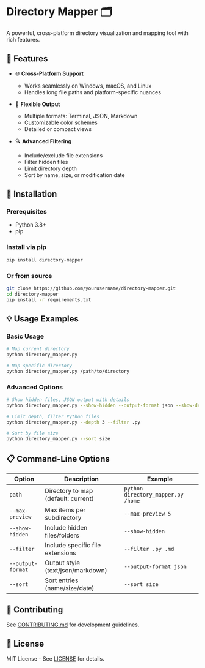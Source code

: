 # Directory Mapper 🗂️

A powerful, cross-platform directory visualization and mapping tool with rich features.

## 🌟 Features

- 🌐 **Cross-Platform Support**
  - Works seamlessly on Windows, macOS, and Linux
  - Handles long file paths and platform-specific nuances

- 🎨 **Flexible Output**
  - Multiple formats: Terminal, JSON, Markdown
  - Customizable color schemes
  - Detailed or compact views

- 🔍 **Advanced Filtering**
  - Include/exclude file extensions
  - Filter hidden files
  - Limit directory depth
  - Sort by name, size, or modification date

## 🚀 Installation

### Prerequisites
- Python 3.8+
- pip

### Install via pip
```bash
pip install directory-mapper
```

### Or from source
```bash
git clone https://github.com/yourusername/directory-mapper.git
cd directory-mapper
pip install -r requirements.txt
```

## 💡 Usage Examples

### Basic Usage
```bash
# Map current directory
python directory_mapper.py

# Map specific directory
python directory_mapper.py /path/to/directory
```

### Advanced Options
```bash
# Show hidden files, JSON output with details
python directory_mapper.py --show-hidden --output-format json --show-details

# Limit depth, filter Python files
python directory_mapper.py --depth 3 --filter .py

# Sort by file size
python directory_mapper.py --sort size
```

## 📋 Command-Line Options

| Option | Description | Example |
|--------|-------------|---------|
| `path` | Directory to map (default: current) | `python directory_mapper.py /home` |
| `--max-preview` | Max items per subdirectory | `--max-preview 5` |
| `--show-hidden` | Include hidden files/folders | `--show-hidden` |
| `--filter` | Include specific file extensions | `--filter .py .md` |
| `--output-format` | Output style (text/json/markdown) | `--output-format json` |
| `--sort` | Sort entries (name/size/date) | `--sort size` |

## 🤝 Contributing
See [CONTRIBUTING.md](CONTRIBUTING.md) for development guidelines.

## 📄 License
MIT License - See [LICENSE](LICENSE) for details.
